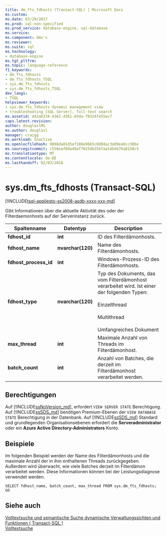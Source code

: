 ```yaml
---
title: dm_fts_fdhosts (Transact-SQL) | Microsoft Docs
ms.custom: 
ms.date: 03/29/2017
ms.prod: sql-non-specified
ms.prod_service: database-engine, sql-database
ms.service: 
ms.component: dmv's
ms.reviewer: 
ms.suite: sql
ms.technology:
- database-engine
ms.tgt_pltfrm: 
ms.topic: language-reference
f1_keywords:
- dm_fts_fdhosts
- dm_fts_fdhosts_TSQL
- sys.dm_fts_fdhosts
- sys.dm_fts_fdhosts_TSQL
dev_langs:
- TSQL
helpviewer_keywords:
- sys.dm_fts_fdhosts dynamic management view
- troubleshooting [SQL Server], full-text search
ms.assetid: d42a6334-4362-4361-83da-f8324fe55ec7
caps.latest.revision: 
author: douglaslMS
ms.author: douglasl
manager: craigg
ms.workload: Inactive
ms.openlocfilehash: 9866da01d5ef108e9665c0d04ac3e89ee8cc30be
ms.sourcegitcommit: c556eaf60a49af7025db35b7aa14beb76a8158c5
ms.translationtype: MT
ms.contentlocale: de-DE
ms.lasthandoff: 02/03/2018
---
```

# <a name="sysdmftsfdhosts-transact-sql"></a>sys.dm_fts_fdhosts (Transact-SQL)
[!INCLUDE[tsql-appliesto-ss2008-asdb-xxxx-xxx-md](../../includes/tsql-appliesto-ss2008-asdb-xxxx-xxx-md.md)]

  Gibt Informationen über die aktuelle Aktivität des oder der Filterdaemonhosts auf der Serverinstanz zurück.  
  
 
|Spaltenname|Datentyp|Description|  
|-----------------|---------------|-----------------|  
|**fdhost_id**|**int**|ID des Filterdämonhosts.|  
|**fdhost_name**|**nvarchar(120)**|Name des Filterdämonhosts.|  
|**fdhost_process_id**|**int**|Windows-Prozess-ID des Filterdämonhosts.|  
|**fdhost_type**|**nvarchar(120)**|Typ des Dokuments, das vom Filterdämonhost verarbeitet wird. Ist einer der folgenden Typen:<br /><br /> Einzelthread<br /><br /> Multithread<br /><br /> Umfangreiches Dokument|  
|**max_thread**|**int**|Maximale Anzahl von Threads im Filterdämonhost.|  
|**batch_count**|**int**|Anzahl von Batches, die derzeit im Filterdämonhost verarbeitet werden.|  
  
## <a name="permissions"></a>Berechtigungen  
Auf [!INCLUDE[ssNoVersion_md](../../includes/ssnoversion-md.md)], erfordert `VIEW SERVER STATE` Berechtigung.   
Auf [!INCLUDE[ssSDS_md](../../includes/sssds-md.md)] benötigen Premium-Ebenen der `VIEW DATABASE STATE` Berechtigung in der Datenbank. Auf [!INCLUDE[ssSDS_md](../../includes/sssds-md.md)] Standard und grundlegenden Organisationsebenen erfordert die **Serveradministrator** oder ein **Azure Active Directory-Administrators** Konto.  

## <a name="examples"></a>Beispiele  
 Im folgenden Beispiel werden der Name des Filterdämonhosts und die maximale Anzahl der in ihm enthaltenen Threads zurückgegeben. Außerdem wird überwacht, wie viele Batches derzeit im Filterdämon verarbeitet werden. Diese Informationen können bei der Leistungsdiagnose verwendet werden.  
  
```  
SELECT fdhost_name, batch_count, max_thread FROM sys.dm_fts_fdhosts;  
GO  
```  
  
## <a name="see-also"></a>Siehe auch  
 [Volltextsuche und semantische Suche dynamische Verwaltungssichten und Funktionen &#40; Transact-SQL &#41;](../../relational-databases/system-dynamic-management-views/full-text-and-semantic-search-dynamic-management-views-functions.md)   
 [Volltextsuche](../../relational-databases/search/full-text-search.md)  
  
  
